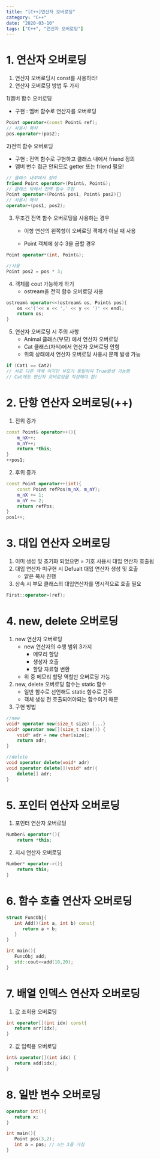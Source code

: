 ```yaml
---
title: "[C++]연산자 오버로딩"
category: "C++"
date: "2020-03-10"
tags: ["C++", "연산자 오버로딩"]
---
```


# 1. 연산자 오버로딩

1. 연산자 오버로딩시 const를 사용하라!
2. 연산자 오버로딩 방법 두 가지

1)멤버 함수 오버로딩

- 구현 : 멤버 함수로 연산자를 오버로딩

```cpp
Point operator+(const Point& ref);
// 사용시 해석
pos.operator+(pos2);
```

2)전역 함수 오버로딩

- 구현 : 전역 함수로 구현하고 클래스 내에서 friend 정의
- 멤버 변수 접근 안되므로 getter 또는 friend 필요!

```cpp
// 클래스 내부에서 정의
friend Point operator+(Point&, Point&);
// 클래스 밖에서 전역 함수 구현
Point operator+(Point& pos1, Point& pos2){}
// 사용시 해석
operator+(pos1, pos2);
```

3. 무조건 전역 함수 오버로딩을 사용하는 경우

   - 이항 연산의 왼쪽항이 오버로딩 객체가 아닐 때 사용

   - Point 객체에 상수 3을 곱할 경우

```cpp
Point operator*(int, Point&);

//사용
Point pos2 = pos * 3;
```

4. 객체를 cout 가능하게 하기
   - ostream을 전역 함수 오버로딩 사용

```cpp
ostream& operator<<(ostream& os, Point& pos){
    os <<'('<< x << ',' << y << ')' << endl;
    return os;
}
```

5. 연산자 오버로딩 시 주의 사항
   - Animal 클래스(부모) 에서 연산자 오버로딩
   - Cat 클래스(자식)에서 연산자 오버로딩 안함
   - 위의 상태에서 연산자 오버로딩 사용시 문제 발생 가능

```cpp
if (Cat1 == Cat2)
// 서로 다른 객체 이지만 부모가 동일하여 True발생 가능함
// Cat에도 연산자 오버로딩을 작성해야 함!
```

# 2. 단항 연산자 오버로딩(++)

1. 전위 증가

```cpp
const Point& operator++(){
    m_nX++;
    m_nY++;
    return *this;
}
++pos1;
```

2. 후위 증가

```cpp
const Point operator++(int){
    const Point refPos(m_nX, m_nY);
    m_nX += 1;
    m_nY += 2;
    return refPos;
}
pos1++;
```

# 3. 대입 연산자 오버로딩

1. 이미 생성 및 초기화 되었으면 = 기호 사용시 대입 연산자 호출됨
2. 대입 연산자 미구현 시 Defualt 대입 연산자 생성 및 호출
   - 얕은 복사 진행
3. 상속 시 부모 클래스의 대입연산자를 명시적으로 호출 필요

```cpp
First::operator=(ref);
```

# 4. new, delete 오버로딩

1. new 연산자 오버로딩
   - new 연산자의 수행 범위 3가지
     - 메모리 할당
     - 생성자 호출
     - 할당 자료형 변환
   - 위 중 메모리 할당 역할만 오버로딩 가능
2. new, delete 오버로딩 함수는 static 함수
   - 일반 함수로 선언해도 static 함수로 간주
   - 객체 생성 전 호출되어야되는 함수이기 때문
3. 구현 방법

```cpp
//new
void* operator new(size_t size) {...}
void* operator new[](size_t size()) {
    void* adr = new char[size];
    return adr;
}

//delete
void operator delete(void* adr)
void operator delete[](void* adr){
    delete[] adr;
}
```

# 5. 포인터 연산자 오버로딩

1. 포인터 연산자 오버로딩

```cpp
Number& operator*(){
    return *this;
```

2. 지시 연산자 오버로딩

```cpp
Number* operator->(){
    return this;
}
```

# 6. 함수 호출 연산자 오버로딩

```cpp
struct FuncObj{
   int Add()(int a, int b) const{
      return a + b;
   }
}

int main(){
   FuncObj add;
   std::cout<<add(10,20);
}
```

# 7. 배열 인덱스 연산자 오버로딩

1. 값 조회용 오버로딩

```cpp
int operator[](int idx) const{
   return arr[idx];
}
```

2. 값 입력용 오버로딩

```cpp
int& operator[](int idx) {
   return add[idx];
}
```

# 8. 일반 변수 오버로딩

```cpp
operator int(){
   return x;
}

int main(){
   Point pos(3,2);
   int a = pos; // a는 3을 가짐
}
```
